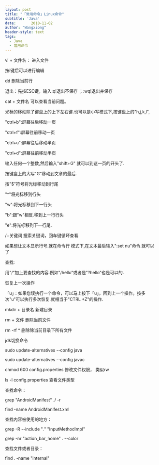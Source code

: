 ```yaml
---
layout: post
title: "「常用命令」Linux命令"
subtitle: 'Java'
date:       2018-11-02
author: "Wangxiong"
header-style: text
tags:
  - Java
  - 常用命令
---
```

vi + 文件名： 进入文件

按i键后可以进行编辑

dd 删除当前行

退出：先按ESC键，输入:q!退出不保存 ；:wq!退出并保存

cat + 文件名 可以查看当前问题。

光标的移动除了键盘上的上下左右键.也可以是小写模式下,按键盘上的"h,j,k,l",

"ctrl+b":屏幕往后移动一页

"ctrl+f":屏幕往前移动一页

"ctrl+u":屏幕往后移动半页

"ctrl+d":屏幕往前移动半页

输入任何一个整数,然后输入"shift+G" 就可以到这一页的开头了.

按键盘上的大写"G"移动到文章的最后.

按"$"符号将光标移动到行尾

"^"将光标移到行头

"w":将光标移到下一行头

"b":跟"w"相反.移到上一行行头

"e":将光标移到下一行尾.

/+关键词 搜索关键词，回车键循环查看

如果想让文本显示行号.就在命令行 模式下,在文本最后输入":set nu"命令.就可以了

查找:

用"/"加上要查找的内容.例如"/hello"或者是"?hello"也是可以的.

恢复上一次操作

「u」：如果您误执行一个命令，可以马上按下「u」，回到上一个操作。按多次"u"可以执行多次恢复.就相当于"CTRL +Z"的操作.



mkdir + 目录名 新建目录

rm + 文件 删除当前文件

rm -rf *  删除除当前目录下所有文件

jdk切换命令

sudo update-alternatives --config java

sudo update-alternatives --config javac

chmod 600 config.properties  修改文件权限， 类似rw

ls -l config.properties  查看文件类型

查找命令：

grep "AndroidManifest" ./ -r

find -name AndroidManifest.xml

查找内容被使用的地方：

grep -R --include "*.*" "InputMethodImpl"

grep -nr "action_bar_home" . --color

查找文件或者目录：

find . -name "internal"